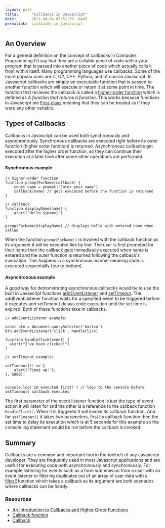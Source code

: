 ```yaml
---
layout: post
title:      "Callbacks in Javascript"
date:       2021-04-04 07:51:33 -0400
permalink:  callbacks_in_javascript
---
```



## An Overview

For a general definition on the concept of callbacks in Computer Programming I'd say that they are a callable piece of code within your program that is passed into another piece of code which actually calls it from within itself. Many programming languages use callbacks. Some of the more popular ones are C, C#, C++, Python, and of course Javascript.
In Javascript callbacks are simply an executable function that is passed to another function which will execute or return it at some point in time. The function that recieves the callback is called a [higher-order function](https://en.wikipedia.org/wiki/Higher-order_function) which is defined as *A function that returns a function*. This works because functions in Javascript are [First-class](https://developer.mozilla.org/en-US/docs/Glossary/First-class_Function) meaning that they can be treated as if they were any other variable.
## Types of Callbacks
Callbacks in Javascript can be used both synchronously and  asynchronously.  Synchronous callbacks are executed right before its outer function (higher order function) is returned.  Asynchronous callbacks get executed after the higher order function, so they can continue their execution at a later time after some other operations are performed. 

#### Synchronous example
```
// higher-order function
function promptForName(callback) { 
    const name = prompt('Enter your name')
    callback(name) // gets executed before the function is returned
}

// callback 
function displayName(name) {
    alert(`Hello ${name}`)
}

promptForName(displayName) // displays Hello with entered name when called  
```
When the function `promptForName()` is invoked with the callback function as its argument it will be executed line by line. The user is first prompted for their name then the callback gets immediately executed when name is entered and the outer function is returned following the callback's invocation. This happens in a synchronous manner meaning code is executed sequentially (top to bottom).

#### Asynchronous example
A good way for demonstrating asynchronous callbacks would be to use the built in Javascript functions [addEventListener](https://developer.mozilla.org/en-US/docs/Web/API/EventTarget/addEventListener) and [setTimeout](http://). The addEventListener function waits for a specified event to be triggered before it executes and setTimeout delays code execution until the set time is expired. Both of these functions take in callbacks.
```
// addEventListener example:

const btn = document.querySelector('button')
btn.addEventListener('click', handleClick)

function handleClick(event) {
  alert("I've been clicked!")
}

// setTimeout example:

setTimeout(() => {
    alert('Times up!');
}, 5000);


console.log('Im executed first!') // logs to the console before setTimeouts callback executes
```
The first parameter of the event listener function is just the type of event action it will listen for and the other is a reference to the callback function `handleClick()`. When it is triggered it will invoke its callback function. And for `setTimeout()` it takes two parameters, first its callback function then the set time to delay its execution which is at 5 seconds for this example so the console log statement would be run before the callback is invoked.

## Summary
Callbacks are a common and important tool in the toolbelt of any Javascript developer. They are frequently used in most Javascript applications and are useful for executing code both asynchronously and synchronously. For example listening for events such as a form submmision from a user with an event listener or filtering duplicates out of an array of user data with a [filter()](https://developer.mozilla.org/en-US/docs/Web/JavaScript/Reference/Global_Objects/Array/filter)function which takes a callback as its argument are both scenarios where callbacks can be handy.

### Resources 
* [An Introduction to Callbacks and Higher Order Functions](https://www.youtube.com/watch?v=7E8ctomPQJw)
* [Callback function](https://developer.mozilla.org/en-US/docs/Glossary/Callback_function)
* [Callback](https://en.wikipedia.org/wiki/Callback_(computer_programming))












